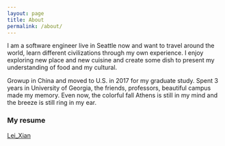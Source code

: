 ```yaml
---
layout: page
title: About
permalink: /about/
---
```


I am a software engineer live in Seattle now and want to travel around the world, learn different civilizations through my own experience. I enjoy exploring new place and new cuisine and create some dish to present my understanding of food and my cultural. 

Growup in China and moved to U.S. in 2017 for my graduate study. Spent 3 years in University of Georgia, the friends, professors, beautiful campus made my memory. Even now, the colorful fall Athens is still in my mind and the breeze is still ring in my ear. 

### My resume
<a href="/images/Lei_Xian_Resume.pdf">Lei_Xian</a>

